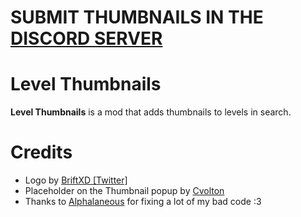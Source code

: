 # SUBMIT THUMBNAILS IN THE [DISCORD SERVER](https://discord.gg/6JAWpvk3)

# Level Thumbnails

**Level Thumbnails** is a mod that adds thumbnails to levels in search.

# Credits

- Logo by [BriftXD [Twitter]](https://twitter.com/BriftXD)
- Placeholder on the Thumbnail popup by [Cvolton](https://twitter.com/Misabr0penguin)
- Thanks to [Alphalaneous](https://github.com/Alphalaneous) for fixing a lot of my bad code :3

